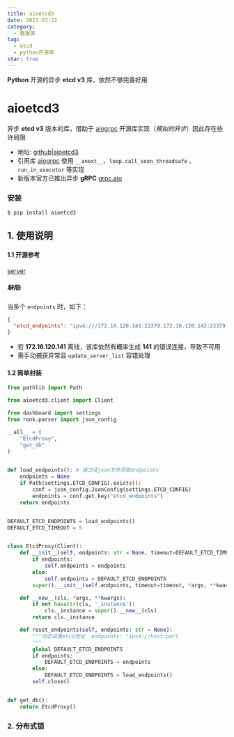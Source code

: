 ```yaml
---
title: aioetcd3
date: 2021-03-22
category:
  - 数据库
tag:
  - etcd
  - python开源库
star: true
---
```


**Python** 开源的异步 **etcd v3** 库，依然不够完善好用

<!-- more -->

# aioetcd3

异步 **etcd v3** 版本的库，借助于 [aiogrpc](https://github.com/hubo1016/aiogrpc) 开源库实现（*模拟的异步*）因此存在些许局限

- 地址: [github|aioetcd3](https://github.com/gaopeiliang/aioetcd3)
- 引用库 [aiogrpc](https://github.com/hubo1016/aiogrpc) 使用 `__anext__`、`loop.call_soon_threadsafe` 、`run_in_executor` 等实现
- 新版本官方已推出异步 **gRPC** [grpc.aio](/back_end/python/生态/rpc/grpc) 

### 安装

```shell
$ pip install aioetcd3
```

## 1. 使用说明

#### 1.1 开源参考

[server](https://github.com/matrixji/eha/blob/master/eha/agent/server.py)

##### 缺陷:

当多个 `endpoints` 时，如下：

```json
{
  "etcd_endpoints": "ipv4:///172.16.120.141:22379,172.16.120.142:22379,172.16.120.143:22379"
}
```

- 若 **172.16.120.141** 离线，该库依然有概率生成 **141** 的错误连接，导致不可用
- 需手动捕获异常且 `update_server_list` 容错处理

#### 1.2 简单封装

```python
from pathlib import Path

from aioetcd3.client import Client

from dashboard import settings
from rook.parser import json_config

__all__ = (
    "EtcdProxy",
    "get_db"
)


def load_endpoints(): # 通过读json文件获取endpoints
    endpoints = None
    if Path(settings.ETCD_CONFIG).exists():
        conf = json_config.JsonConfig(settings.ETCD_CONFIG)
        endpoints = conf.get_key("etcd_endpoints")
    return endpoints


DEFAULT_ETCD_ENDPOINTS = load_endpoints()
DEFAULT_ETCD_TIMEOUT = 5


class EtcdProxy(Client):
    def __init__(self, endpoints: str = None, timeout=DEFAULT_ETCD_TIMEOUT, *args, **kwargs):
        if endpoints:
            self.endpoints = endpoints
        else:
            self.endpoints = DEFAULT_ETCD_ENDPOINTS
        super().__init__(self.endpoints, timeout=timeout, *args, **kwargs)

    def __new__(cls, *args, **kwargs):
        if not hasattr(cls, '_instance'):
            cls._instance = super().__new__(cls)
        return cls._instance

    def reset_endpoints(self, endpoints: str = None):
        """动态设置etcd地址  endpoints: "ipv4://host:port
        """
        global DEFAULT_ETCD_ENDPOINTS
        if endpoints:
            DEFAULT_ETCD_ENDPOINTS = endpoints
        else:
            DEFAULT_ETCD_ENDPOINTS = load_endpoints()
        self.close()


def get_db():
    return EtcdProxy()
```



### 2. 分布式锁

```python

```
